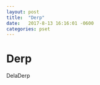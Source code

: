 ```yaml
---
layout: post
title:  "Derp"
date:   2017-8-13 16:16:01 -0600
categories: pset
---
```


# Derp

DelaDerp
